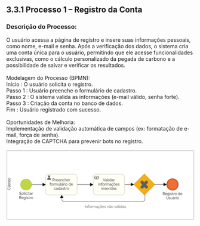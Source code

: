 ## 3.3.1 Processo 1 – Registro da Conta

### Descrição do Processo:
O usuário acessa a página de registro e insere suas informações pessoais, como nome, e-mail e senha. Após a verificação dos dados, o sistema cria uma conta única para o usuário, permitindo que ele acesse funcionalidades exclusivas, como o cálculo personalizado da pegada de carbono e a possibilidade de salvar e verificar os resultados.<br><br>
Modelagem do Processo (BPMN):<br>
Início : O usuário solicita o registro.<br>
Passo 1 : Usuário preenche o formulário de cadastro.<br>
Passo 2 : O sistema valida as informações (e-mail válido, senha forte).<br>
Passo 3 : Criação da conta no banco de dados.<br>
Fim : Usuário registrado com sucesso.<br><br>
Oportunidades de Melhoria:<br>
Implementação de validação automática de campos (ex: formatação de e-mail, força de senha).<br>
Integração de CAPTCHA para prevenir bots no registro.<br>

![Diagrama de Personas](../images/3.3-1diag.png)
